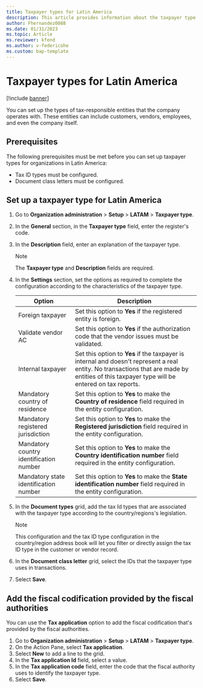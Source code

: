 ```yaml
---
title: Taxpayer types for Latin America 
description: This article provides information about the taxpayer type configuration for Latin America. 
author: Fhernandez0088
ms.date: 01/31/2023
ms.topic: Article
ms.reviewer: kfend
ms.author: v-federicohe 
ms.custom: bap-template
---
```


# Taxpayer types for Latin America 

[!include [banner](../../includes/banner.md)]

You can set up the types of tax-responsible entities that the company operates with. These entities can include customers, vendors, employees, and even the company itself.
 
## Prerequisites

The following prerequisites must be met before you can set up taxpayer types for organizations in Latin America:

- Tax ID types must be configured.
- Document class letters must be configured.

## Set up a taxpayer type for Latin America

1. Go to **Organization administration** \> **Setup** \> **LATAM** \> **Taxpayer type**.
2. In the **General** section, in the **Taxpayer type** field, enter the register's code.
3. In the **Description** field, enter an explanation of the taxpayer type.

    > [!NOTE]
    > The **Taxpayer type** and **Description** fields are required.

4. In the **Settings** section, set the options as required to complete the configuration according to the characteristics of the taxpayer type.

    | Option                                  | Description |
    |-----------------------------------------|-------------|
    | Foreign taxpayer                        | Set this option to **Yes** if the registered entity is foreign. |
    | Validate vendor AC                      | Set this option to **Yes** if the authorization code that the vendor issues must be validated. |
    | Internal taxpayer                       | Set this option to **Yes** if the taxpayer is internal and doesn't represent a real entity. No transactions that are made by entities of this taxpayer type will be entered on tax reports. |
    | Mandatory country of residence          | Set this option to **Yes** to make the **Country of residence** field required in the entity configuration. |
    | Mandatory registered jurisdiction       | Set this option to **Yes** to make the **Registered jurisdiction** field required in the entity configuration. |
    | Mandatory country identification number | Set this option to **Yes** to make the **Country identification number** field required in the entity configuration. |
    | Mandatory state identification number   | Set this option to **Yes** to make the **State identification number** field required in the entity configuration. |

5. In the **Document types** grid, add the tax Id types that are associated with the taxpayer type according to the country/regions's legislation.

    > [!NOTE]
    > This configuration and the tax ID type configuration in the country/region address book will let you filter or directly assign the tax ID type in the customer or vendor record.

6. In the **Document class letter** grid, select the IDs that the taxpayer type uses in transactions.
7. Select **Save**.

## Add the fiscal codification provided by the fiscal authorities

You can use the **Tax application** option to add the fiscal codification that's provided by the fiscal authorities.

1. Go to **Organization administration** \> **Setup** \> **LATAM** \> **Taxpayer type**.
2. On the Action Pane, select **Tax application**.
3. Select **New** to add a line to the grid.
4. In the **Tax application Id** field, select a value.
5. In the **Tax application code** field, enter the code that the fiscal authority uses to identify the taxpayer type.
6. Select **Save**.
